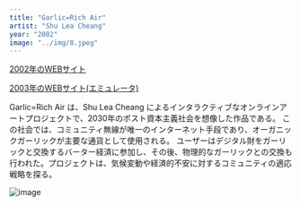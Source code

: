 ```yaml
---
title: "Garlic=Rich Air"
artist: "Shu Lea Cheang"
year: "2002"
image: "../img/8.jpeg"
---
```


[2002年のWEBサイト](http://garlic02.worldofprojects.info/)

[2003年のWEBサイト(エミュレータ)](http://archive.rhizome.org/anthology/garlic03.html)

Garlic=Rich Air は、Shu Lea Cheang によるインタラクティブなオンラインアートプロジェクトで、2030年のポスト資本主義社会を想像した作品である。
この社会では、コミュニティ無線が唯一のインターネット手段であり、オーガニックガーリックが主要な通貨として使用される。
ユーザーはデジタル財をガーリックと交換するバーター経済に参加し、その後、物理的なガーリックとの交換も行われた。プロジェクトは、気候変動や経済的不安に対するコミュニティの適応戦略を探る。

![image](https://d1v7jayx2s9clc.cloudfront.net/user/pages/43.garlic-rich-air/garliclogo_onblack.jpg "Shu Lea Cheang の「Garlic=Rich Air」のロゴ、2003 年バージョン。Mieke Gerritzen によるデザイン。")